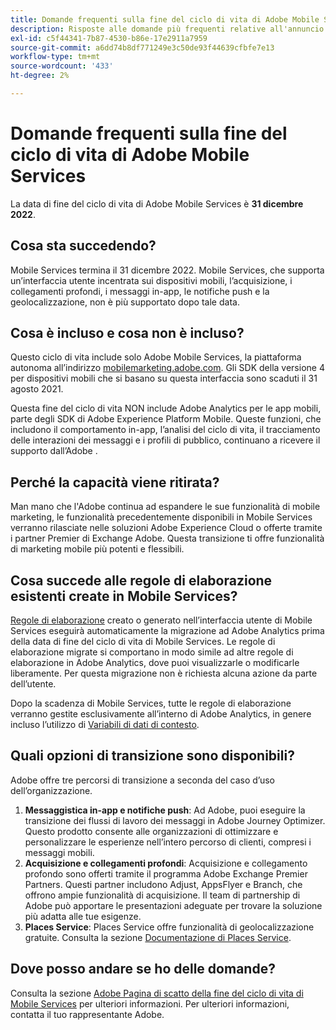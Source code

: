 ```yaml
---
title: Domande frequenti sulla fine del ciclo di vita di Adobe Mobile Services
description: Risposte alle domande più frequenti relative all'annuncio della fine del ciclo di vita per Adobe Mobile Services.
exl-id: c5f44341-7b87-4530-b86e-17e2911a7959
source-git-commit: a6dd74b8df771249e3c50de93f44639cfbfe7e13
workflow-type: tm+mt
source-wordcount: '433'
ht-degree: 2%

---
```


# Domande frequenti sulla fine del ciclo di vita di Adobe Mobile Services

La data di fine del ciclo di vita di Adobe Mobile Services è **31 dicembre 2022**.

## Cosa sta succedendo?

Mobile Services termina il 31 dicembre 2022. Mobile Services, che supporta un’interfaccia utente incentrata sui dispositivi mobili, l’acquisizione, i collegamenti profondi, i messaggi in-app, le notifiche push e la geolocalizzazione, non è più supportato dopo tale data.

## Cosa è incluso e cosa non è incluso?

Questo ciclo di vita include solo Adobe Mobile Services, la piattaforma autonoma all’indirizzo [mobilemarketing.adobe.com](https://mobilemarketing.adobe.com). Gli SDK della versione 4 per dispositivi mobili che si basano su questa interfaccia sono scaduti il 31 agosto 2021.

Questa fine del ciclo di vita NON include Adobe Analytics per le app mobili, parte degli SDK di Adobe Experience Platform Mobile. Queste funzioni, che includono il comportamento in-app, l’analisi del ciclo di vita, il tracciamento delle interazioni dei messaggi e i profili di pubblico, continuano a ricevere il supporto dall’Adobe .

## Perché la capacità viene ritirata?

Man mano che l&#39;Adobe continua ad espandere le sue funzionalità di mobile marketing, le funzionalità precedentemente disponibili in Mobile Services verranno rilasciate nelle soluzioni Adobe Experience Cloud o offerte tramite i partner Premier di Exchange Adobe. Questa transizione ti offre funzionalità di marketing mobile più potenti e flessibili.

## Cosa succede alle regole di elaborazione esistenti create in Mobile Services?

[Regole di elaborazione](https://experienceleague.adobe.com/docs/analytics/admin/admin-tools/processing-rules/processing-rules.html) creato o generato nell’interfaccia utente di Mobile Services eseguirà automaticamente la migrazione ad Adobe Analytics prima della data di fine del ciclo di vita di Mobile Services. Le regole di elaborazione migrate si comportano in modo simile ad altre regole di elaborazione in Adobe Analytics, dove puoi visualizzarle o modificarle liberamente. Per questa migrazione non è richiesta alcuna azione da parte dell’utente.

Dopo la scadenza di Mobile Services, tutte le regole di elaborazione verranno gestite esclusivamente all’interno di Adobe Analytics, in genere incluso l’utilizzo di [Variabili di dati di contesto](https://experienceleague.adobe.com/docs/analytics/implementation/vars/page-vars/contextdata.html?lang=it).

## Quali opzioni di transizione sono disponibili?

Adobe offre tre percorsi di transizione a seconda del caso d’uso dell’organizzazione.

1. **Messaggistica in-app e notifiche push**: Ad Adobe, puoi eseguire la transizione dei flussi di lavoro dei messaggi in Adobe Journey Optimizer. Questo prodotto consente alle organizzazioni di ottimizzare e personalizzare le esperienze nell’intero percorso di clienti, compresi i messaggi mobili.
1. **Acquisizione e collegamenti profondi**: Acquisizione e collegamento profondo sono offerti tramite il programma Adobe Exchange Premier Partners. Questi partner includono Adjust, AppsFlyer e Branch, che offrono ampie funzionalità di acquisizione. Il team di partnership di Adobe può apportare le presentazioni adeguate per trovare la soluzione più adatta alle tue esigenze.
1. **Places Service**: Places Service offre funzionalità di geolocalizzazione gratuite. Consulta la sezione [Documentazione di Places Service](https://experienceleague.adobe.com/docs/places/using/home.html).

## Dove posso andare se ho delle domande?

Consulta la sezione [Adobe Pagina di scatto della fine del ciclo di vita di Mobile Services](https://spark.adobe.com/page/C6D30y09zaRpD/) per ulteriori informazioni. Per ulteriori informazioni, contatta il tuo rappresentante Adobe.
